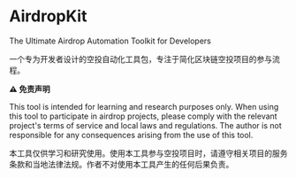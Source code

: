 # AirdropKit

The Ultimate Airdrop Automation Toolkit for Developers

一个专为开发者设计的空投自动化工具包，专注于简化区块链空投项目的参与流程。

**⚠️ 免责声明**

This tool is intended for learning and research purposes only. When using this tool to participate in airdrop projects, please comply with the relevant project's terms of service and local laws and regulations. The author is not responsible for any consequences arising from the use of this tool.

本工具仅供学习和研究使用。使用本工具参与空投项目时，请遵守相关项目的服务条款和当地法律法规。作者不对使用本工具产生的任何后果负责。
